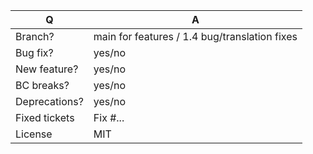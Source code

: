 | Q             | A
| ------------- | ---
| Branch?       | main for features / 1.4 bug/translation fixes <!-- see below -->
| Bug fix?      | yes/no
| New feature?  | yes/no
| BC breaks?    | yes/no
| Deprecations? | yes/no
| Fixed tickets | Fix #... <!-- prefix each issue number with "Fix #", no need to create an issue if none exist, explain below instead -->
| License       | MIT

<!--
- Please fill in this template according to the PR you're about to submit.
  Provide additional information in your description, not the questioner table.
- Replace this comment by a description of what your PR is solving.
- Bug fixes must be submitted against the lowest maintained branch where they apply
  (lowest branches are regularly merged to upper ones so they get the fixes too.)
-->
